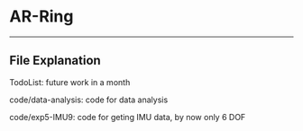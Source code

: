 # AR-Ring

---

## File Explanation

TodoList: future work in a month

code/data-analysis: code for data analysis

code/exp5-IMU9: code for geting IMU data, by now only 6 DOF
